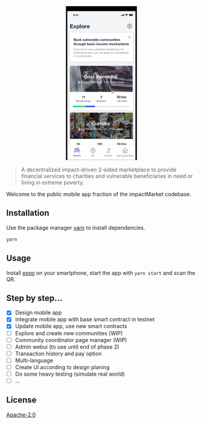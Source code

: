 <div align="center">
    <img style="max-height: 408px" src="preview.jpeg">
</div>


> A decentralized impact-driven 2-sided marketplace to provide financial services to charities and vulnerable beneficiaries in need or living in extreme poverty.

Welcome to the public mobile app fraction of the impactMarket codebase.

## Installation

Use the package manager [yarn](https://yarnpkg.com/) to install dependencies.

```bash
yarn
```

## Usage

Install [expo](https://expo.io/) on your smartphone, start the app with `yarn start` and scan the QR.

## Step by step...

- [x] Design mobile app
- [x] Integrate mobile app with base smart contract in testnet
- [x] Update mobile app, use new smart contracts
- [ ] Explore and create new communities (WIP)
- [ ] Community coordinator page manager (WIP)
- [ ] Admin webui (to use until end of phase 2)
- [ ] Transaction history and pay option
- [ ] Multi-language
- [ ] Create UI according to design planing
- [ ] Do some heavy testing (simulate real world)
- [ ] ...

## License
[Apache-2.0](LICENSE)